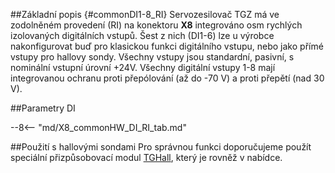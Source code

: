 ##Základní popis {#commonDI1-8_RI}
Servozesilovač TGZ má ve zodolněném provedení (RI) na konektoru **X8** integrováno osm rychlých izolovaných digitálních vstupů.
Šest z nich (DI1-6) lze u výrobce nakonfigurovat buď pro klasickou funkci digitálního vstupu, nebo jako přímé vstupy pro hallovy sondy.
Všechny vstupy jsou standardní, pasivní, s nominální vstupní úrovní +24V.
Všechny digitální vstupy 1-8 mají integrovanou ochranu proti přepólování (až do -70 V) a proti přepětí (nad 30 V).

##Parametry DI

--8<-- "md/X8_commonHW_DI_RI_tab.md"

##Použití s hallovými sondami
Pro správnou funkci doporučujeme použít speciální přizpůsobovací modul [TGHall](../../CZ/ETC/TGHall/md/description.md#TGhall_1), který je rovněž v nabídce.